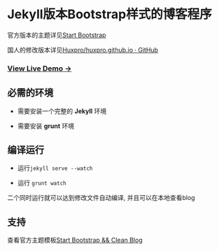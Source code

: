 # Jekyll版本Bootstrap样式的博客程序

官方版本的主题详见[Start Bootstrap](http://startbootstrap.com/)

国人的修改版本详见[Huxpro/huxpro.github.io · GitHub](https://github.com/Huxpro/huxpro.github.io)

### [View Live Demo &rarr;](http://www.vanadis.cn/)

## 必需的环境

* 需要安装一个完整的  **Jekyll**  环境

* 需要安装  **grunt**  环境

## 编译运行

* 运行`jekyll serve --watch`

* 运行 `grunt watch`

二个同时运行就可以达到修改文件自动编译, 并且可以在本地查看blog

## 支持

查看官方主题模板[Start Bootstrap && Clean Blog](http://startbootstrap.com/template-overviews/clean-blog/)
